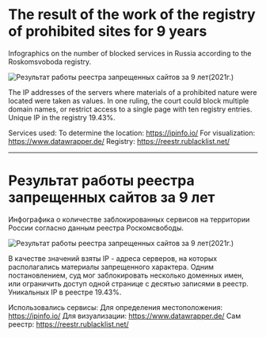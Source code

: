 # The result of the work of the registry of prohibited sites for 9 years
Infographics on the number of blocked services in Russia according to the Roskomsvoboda registry.

![Результат работы реестра запрещенных сайтов за 9 лет(2021г.)](https://raw.githubusercontent.com/Tolokov/pets/main/Other/Blacklist_ru/images/img2.png?raw=true "Инфографика")

The IP addresses of the servers where materials of a prohibited nature were located were taken as values. In one ruling, the court could block multiple domain names, or restrict access to a single page with ten registry entries.
Unique IP in the registry 19.43%.

Services used:
To determine the location: https://ipinfo.io/
For visualization: https://www.datawrapper.de/
Registry: https://reestr.rublacklist.net/

---
# Результат работы реестра запрещенных сайтов за 9 лет
Инфографика о количестве заблокированных сервисов на территории России согласно данным реестра Роскомсвободы.

![Результат работы реестра запрещенных сайтов за 9 лет(2021г.)](https://raw.githubusercontent.com/Tolokov/pets/main/Other/Blacklist_ru/images/img2.png?raw=true "Инфографика")

В качестве значений взяты IP - адреса серверов, на которых располагались материалы запрещенного характера. Одним постановлением, суд мог заблокировать несколько доменных имен, или ограничить доступ одной странице с десятью записями в реестр. 
Уникальных IP в реестре 19.43%.

Использовались сервисы:
Для определения местоположения: https://ipinfo.io/
Для визуализации: https://www.datawrapper.de/
Сам реестр: https://reestr.rublacklist.net/
